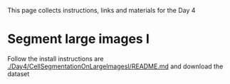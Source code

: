 

This page collects instructions, links and materials for the Day 4

# Segment large images I

Follow the install instructions are [./Day4/CellSegmentationOnLargeImagesI/README.md](./Day4/CellSegmentationOnLargeImagesI/README.md) and download the dataset

